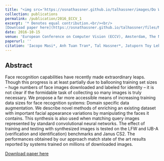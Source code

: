 ```yaml
---
title: "<img src='https://osnathassner.github.io/talhassner/images/Do We Really Need - Icon.jpg' width='80'> Do We Really Need to Collect Millions of Faces for Effective Face Recognition?"
collection: publications
permalink: /publication/2016_ECCV_1
excerpt: '* Denotes equal contribution.<br/><br/>
[Download paper here](https://osnathassner.github.io/talhassner/files/Masietal_ECCV2016.pdf)'
date: 2016-10-15
venue: 'European Conference on Computer Vision (ECCV), Amsterdam, The Netherlands'
paperurl: ''
citation: 'Iacopo Masi*, Anh Tuan Tran*, Tal Hassner*, Jatuporn Toy Leksut and Gerard Medioni. (2016). &quot;Do We Really Need to Collect Millions of Faces for Effective Face Recognition?&quot; <i>European Conference on Computer Vision (ECCV), Amsterdam, The Netherlands</i>.'
---
```


Abstract
------
Face recognition capabilities have recently made extraordinary leaps. Though this progress is at least partially due to ballooning
training set sizes – huge numbers of face images downloaded and labeled for identity – it is not clear if the formidable task of collecting so many images is truly necessary. We propose a far more accessible means of increasing training data sizes for face recognition systems: Domain specific data augmentation. We describe novel methods of enriching an existing dataset with important facial appearance variations by manipulating the faces it contains. This synthesis is also used when matching query images represented by standard convolutional neural networks. The effect of training and testing with synthesized images is tested on the LFW and IJB-A (verification and identification) benchmarks and Janus CS2. The performances obtained by our approach match state of the art results reported by systems trained on millions of downloaded images.


[Download paper here](https://osnathassner.github.io/talhassner/files/Masietal_ECCV2016.pdf)
